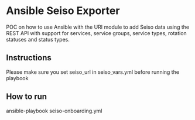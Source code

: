 Ansible Seiso Exporter
===============================

POC on how to use Ansible with the URI module to add Seiso data using the REST API with support for services, service groups, service types, rotation statuses and status types.

## Instructions
Please make sure you set seiso_url in seiso_vars.yml before running the playbook

## How to run
ansible-playbook seiso-onboarding.yml
